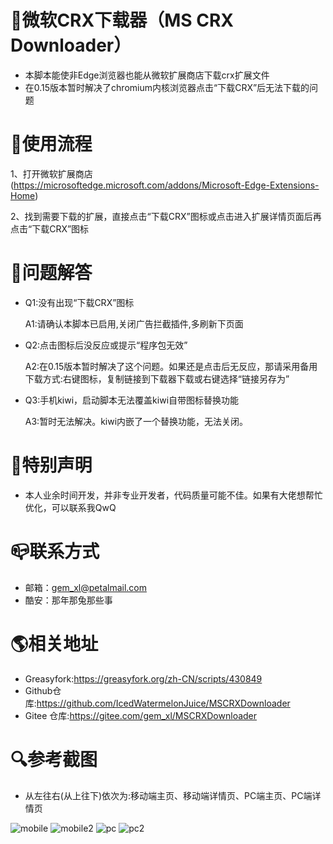 
# 🎯微软CRX下载器（MS CRX Downloader）
* 本脚本能使非Edge浏览器也能从微软扩展商店下载crx扩展文件
* 在0.15版本暂时解决了chromium内核浏览器点击“下载CRX”后无法下载的问题

# 📖使用流程
1、打开微软扩展商店(https://microsoftedge.microsoft.com/addons/Microsoft-Edge-Extensions-Home)

2、找到需要下载的扩展，直接点击“下载CRX”图标或点击进入扩展详情页面后再点击“下载CRX”图标 

# 💊问题解答
* Q1:没有出现“下载CRX”图标

  A1:请确认本脚本已启用,关闭广告拦截插件,多刷新下页面

* Q2:点击图标后没反应或提示“程序包无效”

  A2:在0.15版本暂时解决了这个问题。如果还是点击后无反应，那请采用备用下载方式:右键图标，复制链接到下载器下载或右键选择“链接另存为”
  
* Q3:手机kiwi，启动脚本无法覆盖kiwi自带图标替换功能

  A3:暂时无法解决。kiwi内嵌了一个替换功能，无法关闭。

# 🔔特别声明
* 本人业余时间开发，并非专业开发者，代码质量可能不佳。如果有大佬想帮忙优化，可以联系我QwQ

# 📪联系方式
* 邮箱：gem_xl@petalmail.com
* 酷安：那年那兔那些事

# 🌎相关地址
* Greasyfork:https://greasyfork.org/zh-CN/scripts/430849
* Github仓库:https://github.com/IcedWatermelonJuice/MSCRXDownloader
* Gitee 仓库:https://gitee.com/gem_xl/MSCRXDownloader

# 🔍参考截图
* 从左往右(从上往下)依次为:移动端主页、移动端详情页、PC端主页、PC端详情页

![mobile](https://user-images.githubusercontent.com/87429695/129848032-2d4489de-d830-4f5c-b9ee-932d0c69099a.png)
![mobile2](https://user-images.githubusercontent.com/87429695/129849194-303853cf-ee73-4696-bb3f-3e323b831a0c.png)
![pc](https://user-images.githubusercontent.com/87429695/129848038-8f4c7109-db79-4456-adf5-6909f89f695a.png)
![pc2](https://user-images.githubusercontent.com/87429695/129849207-1a11d60c-570c-4a58-bbd7-5f04d137089b.png)
